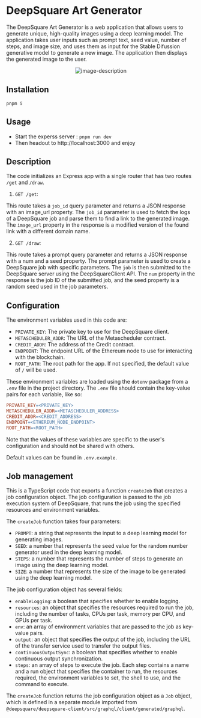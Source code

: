# DeepSquare Art Generator

The DeepSquare Art Generator is a web application that allows users to generate unique, high-quality images using a deep learning model. 
The application takes user inputs such as prompt text, seed value, number of steps, and image size, and uses them as input for the Stable Difussion generative model to generate a new image. 
The application then displays the generated image to the user.

<p align="center">
  <img src="https://user-images.githubusercontent.com/745864/222168772-468744f6-3e35-4dd9-a4a0-26cbeb7f1932.png" alt="image-description">
</p>

## Installation 


```
pnpm i
```

## Usage 

- Start the experss server : `pnpm run dev`
- Then headout to http://localhost:3000 and enjoy

## Description 

The code initializes an Express app with a single router that has two routes `/get` and `/draw`.

1. `GET /get`: 

This route takes a `job_id` query parameter and returns a JSON response with an image_url property. The `job_id` parameter is used to fetch the logs of a DeepSquare job and parse them to find a link to the generated image. The `image_url` property in the response is a modified version of the found link with a different domain name.

2. `GET /draw`: 

This route takes a prompt query parameter and returns a JSON response with a num and a seed property.
The prompt parameter is used to create a DeepSquare job with specific parameters. 
The `job` is then submitted to the DeepSquare server using the DeepSquareClient API. 
The `num` property in the response is the job ID of the submitted job, and the seed property is a random seed used in the job parameters.

## Configuration

The environment variables used in this code are:

- `PRIVATE_KEY`: The private key to use for the DeepSquare client.
- `METASCHEDULER_ADDR`: The URL of the Metascheduler contract.
- `CREDIT_ADDR`: The address of the Credit contract.
- `ENDPOINT`: The endpoint URL of the Ethereum node to use for interacting with the blockchain.
- `ROOT_PATH`: The root path for the app. If not specified, the default value of `/` will be used.

These environment variables are loaded using the `dotenv` package from a `.env` file in the project directory. The `.env` file should contain the key-value pairs for each variable, like so:

```makefile 
PRIVATE_KEY=<PRIVATE_KEY>
METASCHEDULER_ADDR=<METASCHEDULER_ADDRESS>
CREDIT_ADDR=<CREDIT_ADDRESS>
ENDPOINT=<ETHEREUM_NODE_ENDPOINT>
ROOT_PATH=<ROOT_PATH>
```

Note that the values of these variables are specific to the user's configuration and should not be shared with others.


Default values can be found in `.env.example`.


## Job management 

This is a TypeScript code that exports a function `createJob` that creates a job configuration object. The job configuration is passed to the job execution system of DeepSquare, that runs the job using the specified resources and environment variables.

The `createJob` function takes four parameters:

- `PROMPT`: a string that represents the input to a deep learning model for generating images.
- `SEED`: a number that represents the seed value for the random number generator used in the deep learning model.
- `STEPS`: a number that represents the number of steps to generate an image using the deep learning model.
- `SIZE`: a number that represents the size of the image to be generated using the deep learning model.


The job configuration object has several fields:

- `enableLogging`: a boolean that specifies whether to enable logging.
- `resources`: an object that specifies the resources required to run the job, including the number of tasks, CPUs per task, memory per CPU, and GPUs per task.
- `env`: an array of environment variables that are passed to the job as key-value pairs.
- `output`: an object that specifies the output of the job, including the URL of the transfer service used to transfer the output files.
- `continuousOutputSync`: a boolean that specifies whether to enable continuous output synchronization.
- `steps`: an array of steps to execute the job. Each step contains a name and a run object that specifies the container to run, the resources required, the environment variables to set, the shell to use, and the command to execute.

The `createJob` function returns the job configuration object as a `Job` object, which is defined in a separate module imported from `@deepsquare/deepsquare-client/src/graphql/client/generated/graphql`.

